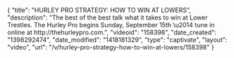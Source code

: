 {
    "title": "HURLEY PRO STRATEGY: HOW TO WIN AT LOWERS",
    "description": "The best of the best talk what it takes to win at Lower Trestles. The Hurley Pro begins Sunday, September 15th \u2014 tune in online at http:\/\/thehurleypro.com.",
    "videoid": "158398",
    "date_created": "1398292474",
    "date_modified": "1418181329",
    "type": "captivate",
    "layout": "video",
    "url": "\/v\/hurley-pro-strategy-how-to-win-at-lowers\/158398"
}